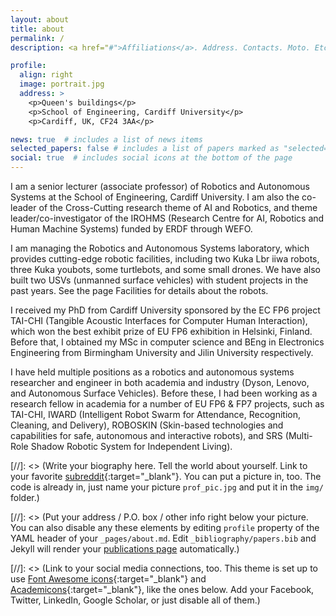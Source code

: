 ```yaml
---
layout: about
title: about
permalink: /
description: <a href="#">Affiliations</a>. Address. Contacts. Moto. Etc.

profile:
  align: right
  image: portrait.jpg
  address: >
    <p>Queen's buildings</p>
    <p>School of Engineering, Cardiff University</p>
    <p>Cardiff, UK, CF24 3AA</p>

news: true  # includes a list of news items
selected_papers: false # includes a list of papers marked as "selected={true}"
social: true  # includes social icons at the bottom of the page
---
```


I am a senior lecturer (associate professor) of Robotics and Autonomous Systems at the School of Engineering, Cardiff University. I am also the co-leader of the Cross-Cutting research theme of AI and Robotics, and theme leader/co-investigator of the IROHMS (Research Centre for AI, Robotics and Human Machine Systems) funded by ERDF through WEFO. 

I am managing the Robotics and Autonomous Systems laboratory, which provides cutting-edge robotic facilities, including two Kuka Lbr iiwa robots, three Kuka youbots, some turtlebots, and some small drones. We have also built two USVs (unmanned surface vehicles) with student projects in the past years. See the page Facilities for details about the robots.

I received my PhD from Cardiff University sponsored by the EC FP6 project TAI-CHI (Tangible Acoustic Interfaces for Computer Human Interaction), which won the best exhibit prize of EU FP6 exhibition in Helsinki, Finland. Before that, I obtained my MSc in computer science and BEng in Electronics Engineering from Birmingham University and Jilin University respectively. 

I have held multiple positions as a robotics and autonomous systems researcher and engineer in both academia and industry (Dyson, Lenovo, and Autonomous Surface Vehicles). Before these, I had been working as a research fellow in academia for a number of EU FP6 & FP7 projects, such as TAI-CHI, IWARD (Intelligent Robot Swarm for Attendance, Recognition, Cleaning, and Delivery), ROBOSKIN (Skin-based technologies and capabilities for safe, autonomous and interactive robots), and SRS (Multi-Role Shadow Robotic System for Independent Living).

[//]: <> (Write your biography here. Tell the world about yourself. Link to your favorite [subreddit](http://reddit.com){:target="\_blank"}. You can put a picture in, too. The code is already in, just name your picture `prof_pic.jpg` and put it in the `img/` folder.)

[//]: <> (Put your address / P.O. box / other info right below your picture. You can also disable any these elements by editing `profile` property of the YAML header of your `_pages/about.md`. Edit `_bibliography/papers.bib` and Jekyll will render your [publications page](/al-folio/publications/) automatically.)

[//]: <> (Link to your social media connections, too. This theme is set up to use [Font Awesome icons](http://fortawesome.github.io/Font-Awesome/){:target="\_blank"} and [Academicons](https://jpswalsh.github.io/academicons/){:target="\_blank"}, like the ones below. Add your Facebook, Twitter, LinkedIn, Google Scholar, or just disable all of them.)
